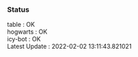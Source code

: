 ### Status


table : OK  
hogwarts : OK  
icy-bot : OK  
Latest Update : 2022-02-02 13:11:43.821021
